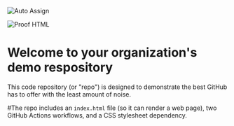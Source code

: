 ![Auto Assign](https://github.com/hiisingh/demo-repository/actions/workflows/auto-assign.yml/badge.svg)

![Proof HTML](https://github.com/hiisingh/demo-repository/actions/workflows/proof-html.yml/badge.svg)


# Welcome to your organization's demo respository
This code repository (or "repo") is designed to demonstrate the best GitHub has to offer with the least amount of noise.

#The repo includes an `index.html` file (so it can render a web page), two GitHub Actions workflows, and a CSS stylesheet dependency.
